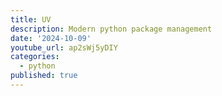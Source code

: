 ```yaml
---
title: UV
description: Modern python package management
date: '2024-10-09'
youtube_url: ap2sWj5yDIY
categories:
  - python
published: true
---
```




